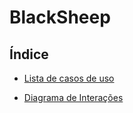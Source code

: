 # BlackSheep

## Índice
- [Lista de casos de uso](./casosdeuso.md)
<!-- - [Diagrama de classe de projeto](./classeprojeto.md) -->
- [Diagrama de Interações](./interacoes.md)
